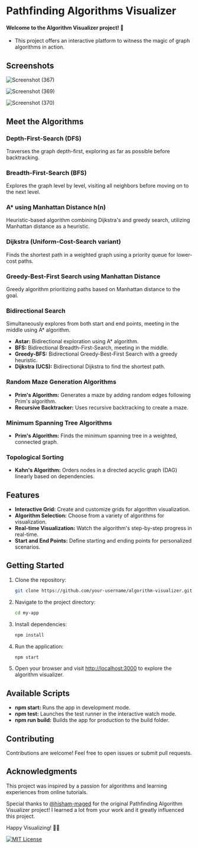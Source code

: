 # Pathfinding Algorithms Visualizer
#### Welcome to the Algorithm Visualizer project! 🚀

- This project offers an interactive platform to witness the magic of graph algorithms in action.


## Screenshots

![Screenshot (367)](https://github.com/shrugi/Pathfinding-Algorithms-Visualizer/assets/119075148/f7bac324-f5f6-41ce-9b5e-2f8995669e90)

![Screenshot (369)](https://github.com/shrugi/Pathfinding-Algorithms-Visualizer/assets/119075148/e09fe98b-f8ac-491a-aa09-91ddbdf80035)

![Screenshot (370)](https://github.com/shrugi/Pathfinding-Algorithms-Visualizer/assets/119075148/efa8f9f9-b900-4aad-8e93-2c6ff607a005)


## Meet the Algorithms

### Depth-First-Search (DFS)
Traverses the graph depth-first, exploring as far as possible before backtracking.

### Breadth-First-Search (BFS)
Explores the graph level by level, visiting all neighbors before moving on to the next level.

### A* using Manhattan Distance h(n)
Heuristic-based algorithm combining Dijkstra's and greedy search, utilizing Manhattan distance as a heuristic.

### Dijkstra (Uniform-Cost-Search variant)
Finds the shortest path in a weighted graph using a priority queue for lower-cost paths.

### Greedy-Best-First Search using Manhattan Distance
Greedy algorithm prioritizing paths based on Manhattan distance to the goal.

### Bidirectional Search
Simultaneously explores from both start and end points, meeting in the middle using A* algorithm.

- **Astar:** Bidirectional exploration using A* algorithm.
- **BFS:** Bidirectional Breadth-First-Search, meeting in the middle.
- **Greedy-BFS:** Bidirectional Greedy-Best-First Search with a greedy heuristic.
- **Dijkstra (UCS):** Bidirectional Dijkstra to find the shortest path.

### Random Maze Generation Algorithms

- **Prim's Algorithm:** Generates a maze by adding random edges following Prim's algorithm.
- **Recursive Backtracker:** Uses recursive backtracking to create a maze.

### Minimum Spanning Tree Algorithms

- **Prim's Algorithm:** Finds the minimum spanning tree in a weighted, connected graph.

### Topological Sorting

- **Kahn's Algorithm:** Orders nodes in a directed acyclic graph (DAG) linearly based on dependencies.


## Features

- **Interactive Grid:** Create and customize grids for algorithm visualization.
- **Algorithm Selection:** Choose from a variety of algorithms for visualization.
- **Real-time Visualization:** Watch the algorithm's step-by-step progress in real-time.
- **Start and End Points:** Define starting and ending points for personalized scenarios.

## Getting Started

1. Clone the repository:

    ```bash
    git clone https://github.com/your-username/algorithm-visualizer.git
    ```

2. Navigate to the project directory:

    ```bash
    cd my-app
    ```

3. Install dependencies:

    ```bash
    npm install
    ```

4. Run the application:

    ```bash
    npm start
    ```

5. Open your browser and visit [http://localhost:3000](http://localhost:3000) to explore the algorithm visualizer.

## Available Scripts

- **npm start:** Runs the app in development mode.
- **npm test:** Launches the test runner in the interactive watch mode.
- **npm run build:** Builds the app for production to the build folder.

## Contributing

Contributions are welcome! Feel free to open issues or submit pull requests.

## Acknowledgments

This project was inspired by a passion for algorithms and learning experiences from online tutorials.

Special thanks to [@hisham-maged](https://github.com/hisham-maged10) for the original Pathfinding Algorithm Visualizer project! I learned a lot from your work and it greatly influenced this project.


Happy Visualizing! 🎉✨

[![MIT License](https://img.shields.io/badge/License-MIT-green.svg)](https://choosealicense.com/licenses/mit/)

